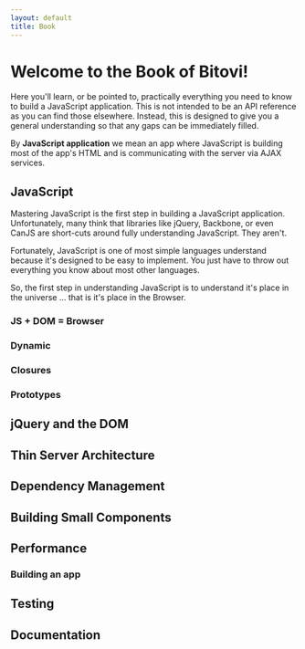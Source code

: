 ```yaml
---
layout: default
title: Book
---
```


# Welcome to the Book of Bitovi!

Here you'll learn, or be pointed to, practically everything you need to 
know to build a JavaScript application. This is not intended to be an
API reference as you can find those elsewhere.  Instead, this is designed
to give you a general understanding so that any gaps can be immediately filled.

By __JavaScript application__ we mean an app where JavaScript is building most of the 
app's HTML and is communicating with the server via AJAX services.

## JavaScript

Mastering JavaScript is the first step in building a JavaScript application. Unfortunately, many think 
that libraries like 
jQuery, Backbone, or even CanJS are short-cuts around fully understanding JavaScript.  They aren't.

Fortunately, JavaScript is one of most simple languages understand because it's designed to be easy to 
implement.
You just have to throw 
out everything you know about most other languages.

So, the first step in understanding JavaScript is to understand it's place in the universe ... that is
it's place in the Browser.

### JS + DOM = Browser

### Dynamic

### Closures

### Prototypes

## jQuery and the DOM

## Thin Server Architecture

## Dependency Management

## Building Small Components

## Performance

### Building an app

## Testing

## Documentation